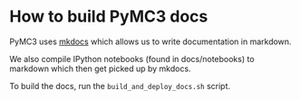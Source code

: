How to build PyMC3 docs
=======================

PyMC3 uses [mkdocs](http://www.mkdocs.org/) which allows us to write documentation in markdown.

We also compile IPython notebooks (found in docs/notebooks) to markdown which then get picked up
by mkdocs.

To build the docs, run the `build_and_deploy_docs.sh` script.
